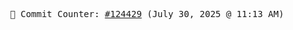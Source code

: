 <p align="center">
    <samp>
        📮 Commit Counter: <a href="https://github.com/Javascript-void0/Javascript-void0/commits/main">#124429</a> (July 30, 2025 @ 11:13 AM)
    </samp>
</p>